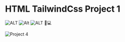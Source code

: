 # HTML TailwindCss Project 1

![ALT](https://img.shields.io/badge/-HTML-red)
![Alt](https://img.shields.io/badge/-JavaScript-brightgreen)
![ALT](https://img.shields.io/badge/-RESPONSIVE-green)
📱💻

![Project 4](./Real%20Estate%20-%20Desktop.png)
